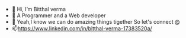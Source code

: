- 👋 Hi, I’m Bitthal verma
- 👀 A Programmer and a Web developer
- 🌱 Yeah,I know we can do amazing things tigether So let's connect @
- 📫https://www.linkedin.com/in/bitthal-verma-17383520a/

<!---
bcoder4702/bcoder4702 is a ✨ special ✨ repository because its `README.md` (this file) appears on your GitHub profile.
You can click the Preview link to take a look at your changes.
--->
